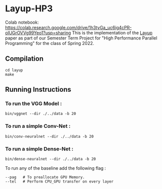 # Layup-HP3
Colab notebook: https://colab.research.google.com/drive/1h3tyGa_uc6ig4cPR-oIUGrOVVg99Yeo1?usp=sharing
This is the implementation of the [Layup](https://dl.acm.org/doi/10.1145/3357238) paper as part of our Semester Term Project for "High Performance Parallel Programming" for the class of Spring 2022. 

## Compilation 
```
cd layup
make
```
## Running Instructions

### To run the VGG Model : 
```
bin/vggnet --dir ./../data -b 20
```
### To run a simple Conv-Net : 
```
bin/conv-neuralnet --dir ./../data -b 20
```
### To run a simple Dense-Net : 
```
bin/dense-neuralnet --dir ./../data -b 20
```
To run any of the baseline add the following flag : 
```
--pag   # To preallocate GPU Memory.
--tel   # Perform CPU_GPU transfer on every layer
```
